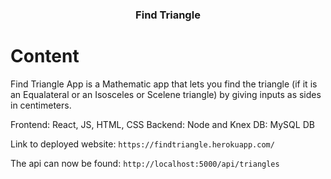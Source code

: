 
<h3 align="center">Find Triangle</h3>

<h1>Content</h1>
<p> Find Triangle App is a Mathematic app that lets you find the triangle (if it is an Equalateral or an Isosceles or Scelene triangle) by giving inputs as sides in centimeters.
    <br> 
</p>

Frontend: React, JS, HTML, CSS
Backend: Node and Knex
DB: MySQL DB

Link to deployed website: `https://findtriangle.herokuapp.com/`


The api can now be found: `http://localhost:5000/api/triangles`


